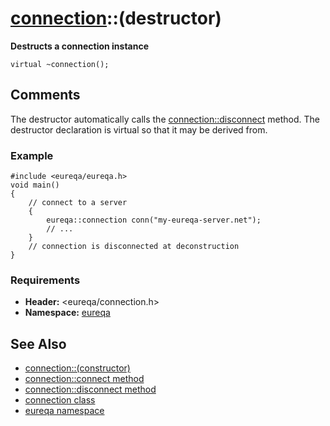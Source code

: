 # [connection](doc_connection.md)::(destructor) #

**Destructs a connection instance**

```
virtual ~connection();
```

## Comments ##
The destructor automatically calls the [connection::disconnect](doc_connection_disconnect.md) method. The destructor declaration is virtual so that it may be derived from.

### Example ###
```
#include <eureqa/eureqa.h>
void main()
{
    // connect to a server
    {
        eureqa::connection conn("my-eureqa-server.net");
        // ...
    }
    // connection is disconnected at deconstruction
}
```

### Requirements ###
  * **Header:** <eureqa/connection.h>
  * **Namespace:** [eureqa](doc_intro.md)

## See Also ##
  * [connection::(constructor)](doc_connection_constructor.md)
  * [connection::connect method](doc_connection_connect.md)
  * [connection::disconnect method](doc_connection_disconnect.md)
  * [connection class](doc_connection.md)
  * [eureqa namespace](doc_intro.md)